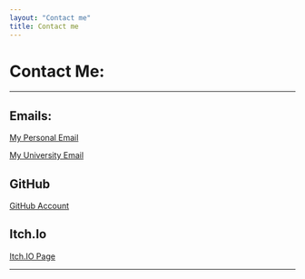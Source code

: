 ```yaml
---
layout: "Contact me"
title: Contact me
---
```


# Contact Me:

---

## Emails:

[My Personal Email](mailto:joaquindelosada@hotmail.com?subject=[GitHub]%20Email)

[My University Email](mailto:jd19ul@brocku.ca?subject=[GitHub]%20Email)

## GitHub
[GitHub Account](https://github.com/Montainproductions)

## Itch.Io
[Itch.IO Page](https://montain-productions.itch.io/)

---